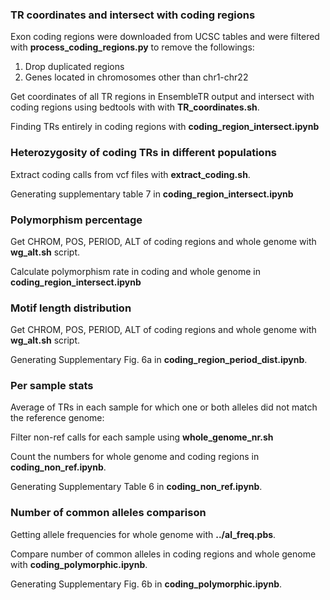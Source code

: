### TR coordinates and intersect with coding regions

Exon coding regions were downloaded from UCSC tables and were filtered with **process_coding_regions.py** to remove the followings:

1. Drop duplicated regions
2. Genes located in chromosomes other than chr1-chr22

Get coordinates of all TR regions in EnsembleTR output and intersect with coding regions using bedtools with with **TR_coordinates.sh**.

Finding TRs entirely in coding regions with **coding_region_intersect.ipynb**

### Heterozygosity of coding TRs in different populations

Extract coding calls from vcf files with **extract_coding.sh**.


Generating supplementary table 7 in **coding_region_intersect.ipynb**

### Polymorphism percentage

Get CHROM, POS, PERIOD, ALT of coding regions and whole genome with **wg_alt.sh** script. 

Calculate polymorphism rate in coding and whole genome in **coding_region_intersect.ipynb**


### Motif length distribution 


Get CHROM, POS, PERIOD, ALT of coding regions and whole genome with **wg_alt.sh** script. 

Generating Supplementary Fig. 6a in **coding_region_period_dist.ipynb**.


### Per sample stats


Average of TRs in each sample for which one or both alleles did not match the reference genome:

Filter non-ref calls for each sample using **whole_genome_nr.sh**

Count the numbers for whole genome and coding regions in **coding_non_ref.ipynb**.

Generating Supplementary Table 6 in **coding_non_ref.ipynb**.


### Number of common alleles comparison

Getting allele frequencies for whole genome with **../al_freq.pbs**.

Compare number of common alleles in coding regions and whole genome with **coding_polymorphic.ipynb**.

Generating Supplementary Fig. 6b in **coding_polymorphic.ipynb**.



